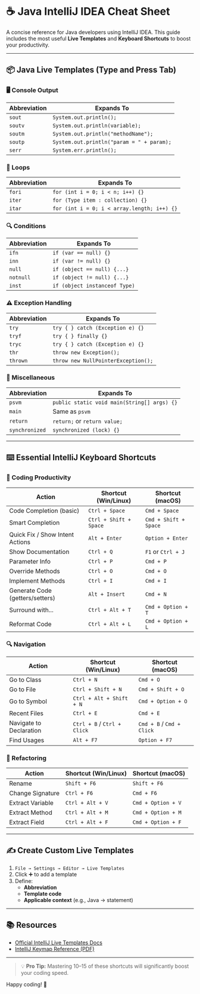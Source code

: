 # ☕ Java IntelliJ IDEA Cheat Sheet

A concise reference for Java developers using IntelliJ IDEA. This guide includes the most useful **Live Templates** and **Keyboard Shortcuts** to boost your productivity.

---

## 📦 Java Live Templates (Type and Press Tab)

### 🖥️ Console Output

| Abbreviation | Expands To                                |
|--------------|-------------------------------------------|
| `sout`       | `System.out.println();`                   |
| `soutv`      | `System.out.println(variable);`           |
| `soutm`      | `System.out.println("methodName");`       |
| `soutp`      | `System.out.println("param = " + param);` |
| `serr`       | `System.err.println();`                   |

### 🔁 Loops

| Abbreviation | Expands To                                       |
|--------------|--------------------------------------------------|
| `fori`       | `for (int i = 0; i < n; i++) {}`                 |
| `iter`       | `for (Type item : collection) {}`                |
| `itar`       | `for (int i = 0; i < array.length; i++) {}`      |

### 🔍 Conditions

| Abbreviation | Expands To                      |
|--------------|---------------------------------|
| `ifn`        | `if (var == null) {}`           |
| `inn`        | `if (var != null) {}`           |
| `null`       | `if (object == null) {...}`     |
| `notnull`    | `if (object != null) {...}`     |
| `inst`       | `if (object instanceof Type)`   |

### ⚠️ Exception Handling

| Abbreviation | Expands To                          |
|--------------|-------------------------------------|
| `try`        | `try { } catch (Exception e) {}`    |
| `tryf`       | `try { } finally {}`                |
| `tryc`       | `try { } catch (Exception e) {}`    |
| `thr`        | `throw new Exception();`            |
| `thrown`     | `throw new NullPointerException();` |

### 🔧 Miscellaneous

| Abbreviation   | Expands To                                       |
|----------------|--------------------------------------------------|
| `psvm`         | `public static void main(String[] args) {}`      |
| `main`         | Same as `psvm`                                   |
| `return`       | `return;` or `return value;`                     |
| `synchronized` | `synchronized (lock) {}`                         |

---

## ⌨️ Essential IntelliJ Keyboard Shortcuts

### 🚀 Coding Productivity

| Action                          | Shortcut (Win/Linux)      | Shortcut (macOS)      |
|---------------------------------|---------------------------|-----------------------|
| Code Completion (basic)         | `Ctrl + Space`            | `Cmd + Space`         |
| Smart Completion                | `Ctrl + Shift + Space`    | `Cmd + Shift + Space` |
| Quick Fix / Show Intent Actions | `Alt + Enter`             | `Option + Enter`      |
| Show Documentation              | `Ctrl + Q`                | `F1` or `Ctrl + J`    |
| Parameter Info                  | `Ctrl + P`                | `Cmd + P`             |
| Override Methods                | `Ctrl + O`                | `Cmd + O`             |
| Implement Methods               | `Ctrl + I`                | `Cmd + I`             |
| Generate Code (getters/setters) | `Alt + Insert`            | `Cmd + N`             |
| Surround with...                | `Ctrl + Alt + T`          | `Cmd + Option + T`    |
| Reformat Code                   | `Ctrl + Alt + L`          | `Cmd + Option + L`    |

### 🔍 Navigation

| Action                  | Shortcut (Win/Linux)           | Shortcut (macOS)          |
|-------------------------|--------------------------------|---------------------------|
| Go to Class             | `Ctrl + N`                     | `Cmd + O`                 |
| Go to File              | `Ctrl + Shift + N`             | `Cmd + Shift + O`         |
| Go to Symbol            | `Ctrl + Alt + Shift + N`       | `Cmd + Option + O`        |
| Recent Files            | `Ctrl + E`                     | `Cmd + E`                 |
| Navigate to Declaration | `Ctrl + B` / `Ctrl + Click`    | `Cmd + B` / `Cmd + Click` |
| Find Usages             | `Alt + F7`                     | `Option + F7`             |

### 🧹 Refactoring

| Action                         | Shortcut (Win/Linux) | Shortcut (macOS)   |
|--------------------------------|----------------------|--------------------|
| Rename                         | `Shift + F6`         | `Shift + F6`       |
| Change Signature               | `Ctrl + F6`          | `Cmd + F6`         |
| Extract Variable               | `Ctrl + Alt + V`     | `Cmd + Option + V` |
| Extract Method                 | `Ctrl + Alt + M`     | `Cmd + Option + M` |
| Extract Field                  | `Ctrl + Alt + F`     | `Cmd + Option + F` |

---

## ✍️ Create Custom Live Templates

1. `File → Settings → Editor → Live Templates`
2. Click ➕ to add a template
3. Define:
    - **Abbreviation**
    - **Template code**
    - **Applicable context** (e.g., Java → statement)

---

## 📚 Resources

- [Official IntelliJ Live Templates Docs](https://www.jetbrains.com/help/idea/using-live-templates.html)
- [IntelliJ Keymap Reference (PDF)](https://resources.jetbrains.com/storage/products/intellij-idea/docs/IntelliJIDEA_ReferenceCard.pdf)

---

> 💡 **Pro Tip:** Mastering 10–15 of these shortcuts will significantly boost your coding speed.

Happy coding! 🚀
